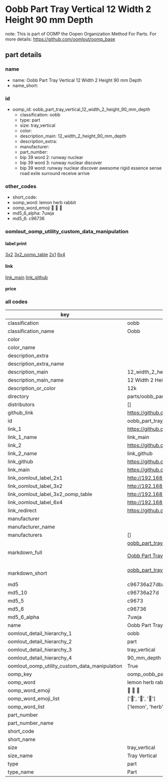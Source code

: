 # Oobb Part Tray Vertical 12 Width 2 Height 90 mm Depth  

note: This is part of OOMP the Oopen Organization Method For Parts. For more details: https://github.com/oomlout/oomp_base

##  part details
  







### name
* name: Oobb Part Tray Vertical 12 Width 2 Height 90 mm Depth
* name_short: 
### id
* oomp_id: oobb_part_tray_vertical_12_width_2_height_90_mm_depth
  * classification: oobb
  * type: part
  * size: tray_vertical
  * color: 
  * description_main: 12_width_2_height_90_mm_depth
  * description_extra: 
  * manufacturer: 
  * part_number: 
  * bip 39 word 2: runway nuclear
  * bip 39 word 3: runway nuclear discover
  * bip 39 word: runway nuclear discover awesome rigid essence sense road exile surround receive arrive

### other_codes
* short_code: 
* oomp_word: lemon herb rabbit
* oomp_word_emoji :lemon: :herb: :rabbit:
* md5_6_alpha: 7uwja
* md5_6: c96736






### oomlout_oomp_utility_custom_data_manipulation
#### label print
[3x2](http://192.168.1.245:1112/?label=oomp%207uwja)
[3x2_oomp_table](http://192.168.1.108:1112/?label=oomp%207uwja)
[2x1](http://192.168.1.242:1112/?label=oomp%207uwja)
[6x4](http://192.168.1.55:1112/?label=oomp%207uwja)    

#### link

[link_main](https://github.com/oomlout/oomlout_oomp_version_1_messy/tree/main/parts/oobb_part_tray_vertical_12_width_2_height_90_mm_depth) [link_github](https://github.com/oomlout/oomlout_oomp_version_1_messy/tree/main/parts/oobb_part_tray_vertical_12_width_2_height_90_mm_depth)                             

#### price







### all codes 
| key | value |  
| --- | --- |  
| classification | oobb |  
| classification_name | Oobb |  
| color |  |  
| color_name |  |  
| description_extra |  |  
| description_extra_name |  |  
| description_main | 12_width_2_height_90_mm_depth |  
| description_main_name | 12 Width 2 Height 90 mm Depth |  
| description_or_color | 12k |  
| directory | parts/oobb_part_tray_vertical_12_width_2_height_90_mm_depth |  
| distributors | [] |  
| github_link | https://github.com/oomlout/oomlout_oomp_part_src/tree/main/parts/oobb_part_tray_vertical_12_width_2_height_90_mm_depth |  
| id | oobb_part_tray_vertical_12_width_2_height_90_mm_depth |  
| link_1 | https://github.com/oomlout/oomlout_oomp_version_1_messy/tree/main/parts/oobb_part_tray_vertical_12_width_2_height_90_mm_depth |  
| link_1_name | link_main |  
| link_2 | https://github.com/oomlout/oomlout_oomp_version_1_messy/tree/main/parts/oobb_part_tray_vertical_12_width_2_height_90_mm_depth |  
| link_2_name | link_github |  
| link_github | https://github.com/oomlout/oomlout_oomp_version_1_messy/tree/main/parts/oobb_part_tray_vertical_12_width_2_height_90_mm_depth |  
| link_main | https://github.com/oomlout/oomlout_oomp_version_1_messy/tree/main/parts/oobb_part_tray_vertical_12_width_2_height_90_mm_depth |  
| link_oomlout_label_2x1 | http://192.168.1.242:1112/?label=oomp%207uwja |  
| link_oomlout_label_3x2 | http://192.168.1.245:1112/?label=oomp%207uwja |  
| link_oomlout_label_3x2_oomp_table | http://192.168.1.108:1112/?label=oomp%207uwja |  
| link_oomlout_label_6x4 | http://192.168.1.55:1112/?label=oomp%207uwja |  
| link_redirect | https://github.com/oomlout/oomlout_oomp_version_1_messy/tree/main/parts/oobb_part_tray_vertical_12_width_2_height_90_mm_depth |  
| manufacturer |  |  
| manufacturer_name |  |  
| manufacturers | [] |  
| markdown_full | [oobb_part_tray_vertical_12_width_2_height_90_mm_depth](none)<br>[](none)<br>[Oobb Part Tray Vertical 12 Width 2 Height 90 Mm Depth](none)<br><br> |  
| markdown_short | [oobb_part_tray_vertical_12_width_2_height_90_mm_depth](none)<br><br> |  
| md5 | c96736a27dbaf879355cf1087de5d5eb |  
| md5_10 | c96736a27d |  
| md5_5 | c9673 |  
| md5_6 | c96736 |  
| md5_6_alpha | 7uwja |  
| name | Oobb Part Tray Vertical 12 Width 2 Height 90 mm Depth |  
| oomlout_detail_hierarchy_1 | oobb |  
| oomlout_detail_hierarchy_2 | part |  
| oomlout_detail_hierarchy_3 | tray_vertical |  
| oomlout_detail_hierarchy_4 | 90_mm_depth |  
| oomlout_oomp_utility_custom_data_manipulation | True |  
| oomp_key | oomp_oobb_part_tray_vertical_12_width_2_height_90_mm_depth |  
| oomp_word | lemon herb rabbit |  
| oomp_word_emoji | :lemon: :herb: :rabbit: |  
| oomp_word_emoji_list | [':lemon:', ':herb:', ':rabbit:'] |  
| oomp_word_list | ['lemon', 'herb', 'rabbit'] |  
| part_number |  |  
| part_number_name |  |  
| short_code |  |  
| short_name |  |  
| size | tray_vertical |  
| size_name | Tray Vertical |  
| type | part |  
| type_name | Part |  
